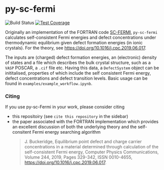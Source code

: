 # py-sc-fermi

![Build Status](https://github.com/bjmorgan/py-sc-fermi/actions/workflows/build.yml/badge.svg)
[![Test Coverage](https://api.codeclimate.com/v1/badges/e2ee22eaa4387f072ce7/test_coverage)](https://codeclimate.com/github/bjmorgan/py-sc-fermi/test_coverage)  

Originally an implementation of the FORTRAN code [SC-FERMI](https://github.com/jbuckeridge/sc-fermi), `py-sc-fermi` calculates self-consistent Fermi energies and defect concentrations under thermodynamic equlibrium given defect formation energies (in ionic crystals). For the theory, see https://doi.org/10.1016/j.cpc.2019.06.017.   

The inputs are (charged) defect formation energies, an (electronic) density of states and a file which describes the bulk crystal structure, such as a `VASP` POSCAR, a `.cif` file etc. Having this data, a `DefectSystem` object can be inititalised, properties of which include the self consistent Fermi energy, defect concentrations and defect transition levels. Basic usage can be found in `examples/example_workflow.ipynb`.

### Citing

If you use py-sc-Fermi in your work, please consider citing 
- this repositoiry (see `cite this repository` in the sidebar)
- the paper associated with the FORTRAN implementation which provides an excellent discussion of both the underlying theory and the self-consitent Fermi energy searching algorithm  
   > J. Buckeridge, Equilibrium point defect and charge carrier concentrations in a material determined through calculation of the self-consistent Fermi energy, Computer Physics      Communications, Volume 244, 2019, Pages 329-342, ISSN 0010-4655, https://doi.org/10.1016/j.cpc.2019.06.017.
